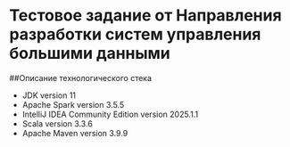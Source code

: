 # Тестовое задание от Направления разработки систем управления большими данными

##Описание технологического стека
- JDK version 11
- Apache Spark version 3.5.5
- IntelliJ IDEA Community Edition version 2025.1.1
- Scala version 3.3.6
- Apache Maven version 3.9.9